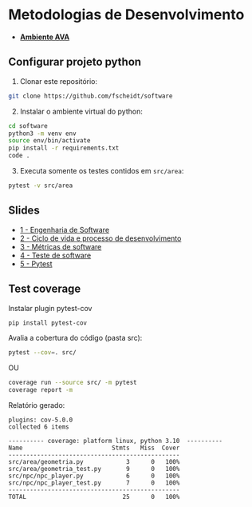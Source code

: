 # Metodologias de Desenvolvimento

- **[Ambiente AVA](https://ava.ifpr.edu.br/course/view.php?id=11934)**

## Configurar projeto python

1. Clonar este repositório:

```bash
git clone https://github.com/fscheidt/software
```

2. Instalar o ambiente virtual do python:

```bash
cd software
python3 -m venv env
source env/bin/activate
pip install -r requirements.txt
code .
```

3. Executa somente os testes contidos em `src/area`:

```bash
pytest -v src/area
```

## Slides

- [1 - Engenharia de Software](/slides/01-Engenharia%20de%20software.pdf)
- [2 - Ciclo de vida e processo de desenvolvimento](/slides/02-Ciclo-de-vida.pdf)
- [3 - Métricas de software](/slides/03-Metricas-de-software.pdf)
- [4 - Teste de software ](/slides/04-Teste-de-software.pdf)
- [5 - Pytest](https://docs.google.com/presentation/d/1c4cixVpnpSZkE81CkfZJOg6kqpXhDrjXTZPKW3MbGmQ/edit?usp=sharing)

## Test coverage

Instalar plugin pytest-cov

```bash
pip install pytest-cov
```

Avalia a cobertura do código (pasta src):
```bash
pytest --cov=. src/
```

OU 

```bash
coverage run --source src/ -m pytest
coverage report -m
```

Relatório gerado:

```
plugins: cov-5.0.0
collected 6 items                                                        

---------- coverage: platform linux, python 3.10  ----------
Name                         Stmts   Miss  Cover
------------------------------------------------
src/area/geometria.py            3      0   100%
src/area/geometria_test.py       9      0   100%
src/npc/npc_player.py            6      0   100%
src/npc/npc_player_test.py       7      0   100%
------------------------------------------------
TOTAL                           25      0   100%

```
